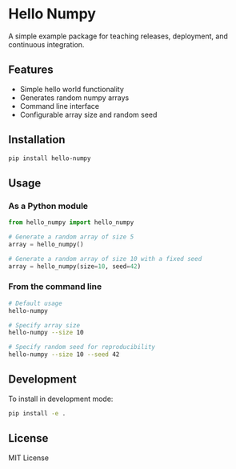 # Hello Numpy

A simple example package for teaching releases, deployment, and continuous integration.

## Features

- Simple hello world functionality
- Generates random numpy arrays
- Command line interface
- Configurable array size and random seed

## Installation

```bash
pip install hello-numpy
```

## Usage

### As a Python module

```python
from hello_numpy import hello_numpy

# Generate a random array of size 5
array = hello_numpy()

# Generate a random array of size 10 with a fixed seed
array = hello_numpy(size=10, seed=42)
```

### From the command line

```bash
# Default usage
hello-numpy

# Specify array size
hello-numpy --size 10

# Specify random seed for reproducibility
hello-numpy --size 10 --seed 42
```

## Development

To install in development mode:

```bash
pip install -e .
```

## License

MIT License